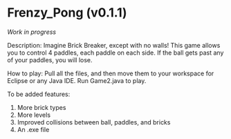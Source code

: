 # Frenzy_Pong (v0.1.1)

*Work in progress*

Description: Imagine Brick Breaker, except with no walls! This game allows you to control 4 paddles, each paddle on each side. If the ball gets past any of your paddles, you will lose.

How to play: Pull all the files, and then move them to your workspace for Eclipse or any Java IDE. Run Game2.java to play.

To be added features:

1. More brick types
2. More levels
3. Improved collisions between ball, paddles, and bricks
4. An .exe file
